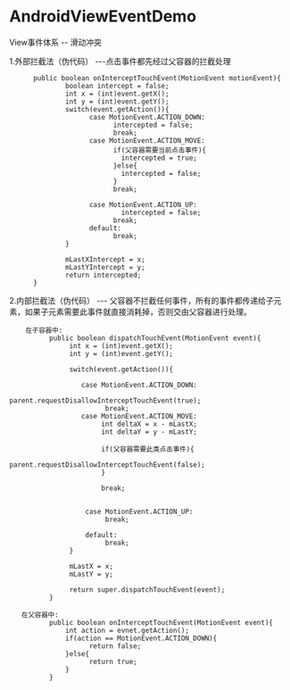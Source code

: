 # AndroidViewEventDemo
View事件体系 -- 滑动冲突


1.外部拦截法（伪代码） ---点击事件都先经过父容器的拦截处理
          
          public boolean onInterceptTouchEvent(MotionEvent motionEvent){
                  boolean intercept = false;
                  int x = (int)event.getX();
                  int y = (int)event.getY();
                  switch(event.getAction()){
                        case MotionEvent.ACTION_DOWN:
                              intercepted = false;
                              break;
                        case MotionEvent.ACTION_MOVE:
                              if(父容器需要当前点击事件){
                                intercepted = true;
                              }else{
                                intercepted = false;
                              }
                              break;
                              
                        case MotionEvent.ACTION_UP:
                                intercepted = false;
                              break;
                        default:
                              break;
                  }
                  
                  mLastXIntercept = x;
                  mLastYIntercept = y;
                  return intercepted;
          }
          
          
  2.内部拦截法（伪代码）      --- 父容器不拦截任何事件，所有的事件都传递给子元素，如果子元素需要此事件就直接消耗掉，否则交由父容器进行处理。
  
        在子容器中:
              public boolean dispatchTouchEvent(MotionEvent event){
                   int x = (int)event.getX();
                   int y = (int)event.getY();
                   
                   switch(event.getAction()){
                      
                      case MotionEvent.ACTION_DOWN:
                            parent.requestDisallowInterceptTouchEvent(true);
                            break;
                      case MotionEvent.ACTION_MOVE:
                           int deltaX = x - mLastX;
                           int deltaY = y - mLastY;
                           
                           if(父容器需要此类点击事件){
                              parent.requestDisallowInterceptTouchEvent(false);
                           }
                           
                           break;
                           
                           
                       case MotionEvent.ACTION_UP:
                            break;
                            
                       default: 
                            break;
                   }
                   
                   mLastX = x;
                   mLastY = y;
                   
                   return super.dispatchTouchEvent(event);
              }
              
       在父容器中:
              public boolean onInterceptTouchEvent(MotionEvent event){
                  int action = evnet.getAction();
                  if(action == MotionEvent.ACTION_DOWN){
                        return false;
                  }else{
                        return true;
                  }
              }
          

